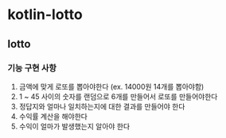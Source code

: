# kotlin-lotto

## lotto

### 기능 구현 사항
1. 금액에 맞게 로또를 뽑아야한다 (ex. 14000원 14개를 뽑아야함)
2. 1 ~ 45 사이의 숫자를 랜덤으로 6개를 만들어서 로또를 만들어야한다
3. 정답지와 얼마나 일치하는지에 대한 결과를 만들어야 한다
4. 수익률 계산을 해야한다 
5. 수익이 얼마가 발생했는지 알아야 한다